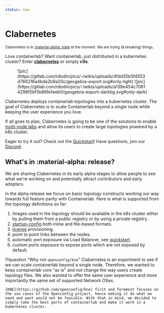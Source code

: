 ```yaml
---
status: new
---
```


# Clabernetes

<small>Clabernetes is in [:material-alpha: state](#whats-in-release) at the moment. We are trying (& breaking) things.</small>

Love containerlab? Want containerlab, just distributed in a kubernetes cluster? Enter [**clabernetes**](https://github.com/srl-labs/clabernetes/) or simply **c9s**.

<figure markdown>
![pic](https://gitlab.com/rdodin/pics/-/wikis/uploads/4fdd35b5f4553d766216a4bda2b9a20c/geogebra-export.svg#only-light)
![pic](https://gitlab.com/rdodin/pics/-/wikis/uploads/a139e454c70614298f5bf5b86fe1eeb0/geogebra-export-darkbg.svg#only-dark)
</figure>

Clabernetes deploys containerlab topologies into a kubernetes cluster. The goal of Clabernetes is to scale Containerlab beyond a single node while keeping the user experience you love.

If all goes to plan, Clabernetes is going to be one of the solutions to enable [multi-node labs](../multi-node.md) and allow its users to create large topologies powered by a k8s cluster.

Eager to try it out? Check out the [Quickstart](quickstart.md)! Have questions, join our [Discord](https://discord.gg/2A8ZxM7hD9).

## What's in :material-alpha: release?

We are sharing Clabernetes in its early alpha stages to allow people to see what we're working on and potentially attract contributors and early adopters.

In the alpha release we focus on basic topology constructs working our way towards full feature parity with Containerlab. Here is what is supported from the topology definitions so far:

1. Images used in the topology should be available in the k8s cluster either by pulling them from a public registry or by using a private registry.
2. [startup-config](../nodes.md#startup-config) both inline and file-based formats.
3. [license](../nodes.md#license) provisioning.
4. point to point links between the nodes.
5. automatic port exposure via Load Balancer, see [quickstart](quickstart.md#accessing-the-nodes).
6. custom ports exposure to expose ports which are not exposed by default.

!!!question "Why not `openconfig/kne`"
    Clabernetes is an experiment to see if we can scale containerlab beyond a single node. Therefore, we wanted to keep containerlab core "as is" and not change the way users create topology files. We also wanted to offer the same user experience and more importantly the same set of supported Network OSes.

    [KNE](https://github.com/openconfig/kne) first and foremost focuses on the use cases of the Openconfig project, hence making it do what we need and want would not be feasible. With that in mind, we decided to simply take the best parts of containerlab and make it work in a kubernetes cluster.
